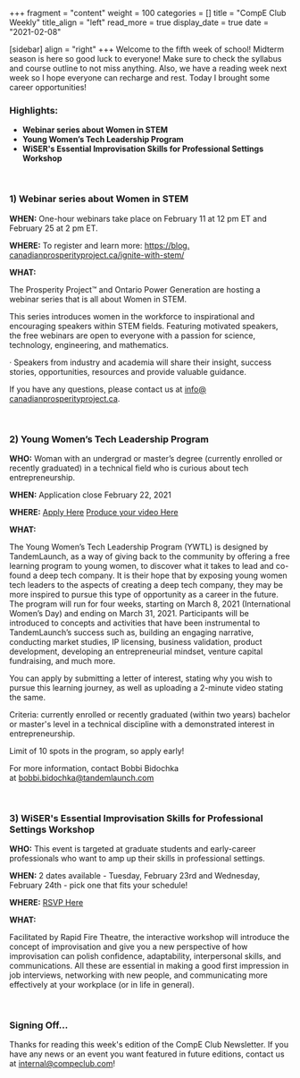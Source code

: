 +++
fragment = "content"
weight = 100
categories = []
title = "CompE Club Weekly"
title_align = "left"
read_more = true
display_date = true
date = "2021-02-08"

[sidebar]
align = "right"
+++
Welcome to the fifth week of school! Midterm season is here so good luck to everyone! Make sure to check the syllabus and course outline to not miss anything. Also, we have a reading week next week so I hope everyone can recharge and rest. Today I brought some career opportunities!
<br/>

### Highlights:

* **Webinar series about Women in STEM**
* **Young Women’s Tech Leadership Program**
* **WiSER's Essential Improvisation Skills for Professional Settings Workshop**

<br/>

### 1) Webinar series about **Women in STEM**


**WHEN:**  One-hour webinars take place on February 11 at 12 pm ET and February 25 at 2 pm ET.


**WHERE:** To register and learn more: [https://blog.​canadianprosperityproject.ca/​ignite-with-stem/](https://blog.canadianprosperityproject.ca/ignite-with-stem/)


**WHAT:** 

The Prosperity Project™ and Ontario Power Generation are hosting a webinar series that is all about Women in STEM.

This series introduces women in the workforce to inspirational and encouraging speakers within STEM fields. Featuring motivated speakers, the free webinars are open to everyone with a passion for science, technology, engineering, and mathematics.

· Speakers from industry and academia will share their insight, success stories, opportunities, resources and provide valuable guidance.

If you have any questions, please contact us at [info@​canadianprosperityproject.ca](mailto:info@canadianprosperityproject.ca).
<br/>

<br/>

### 2)  Young Women’s Tech Leadership Program

**WHO:** Woman with an undergrad or master’s degree (currently enrolled or recently graduated) in a technical field who is curious about tech entrepreneurship.

**WHEN:**  Application close February 22, 2021


**WHERE:** [Apply Here](http://tandemlaunch-8609124.hs-sites.com/young-womens-tech-leadership-program) [Produce your video Here](https://www.sparkhire.com/job/57fad029-f952-453c-951f-54b819fbf486)


**WHAT:**

The Young Women’s Tech Leadership Program (YWTL) is designed by TandemLaunch, as a way of giving back to the community by offering a free learning program to young women, to discover what it takes to lead and co-found a deep tech company. It is their hope that by exposing young women tech leaders to the aspects of creating a deep tech company, they may be more inspired to pursue this type of opportunity as a career in the future. The program will run for four weeks, starting on March 8, 2021 (International Women’s Day) and ending on March 31, 2021. Participants will be introduced to concepts and activities that have been instrumental to TandemLaunch’s success such as, building an engaging narrative, conducting market studies, IP licensing, business validation, product development, developing an entrepreneurial mindset, venture capital fundraising, and much more.

You can apply by submitting a letter of interest, stating why you wish to pursue this learning journey, as well as uploading a 2-minute video stating the same.

Criteria: currently enrolled or recently graduated (within two years) bachelor or master's level in a technical discipline with a demonstrated interest in entrepreneurship.

Limit of 10 spots in the program, so apply early!

For more information, contact Bobbi Bidochka at [bobbi.bidochka@tandemlaunch.​com](mailto:bobbi.bidochka@tandemlaunch.com)
<br/>

<br/>

### 3)  **WiSER's Essential Improvisation Skills for Professional Settings Workshop**

**WHO:** This event is targeted at graduate students and early-career professionals who want to amp up their skills in professional settings.

**WHEN:**  2 dates available - Tuesday, February 23rd and Wednesday, February 24th - pick one that fits your schedule!

**WHERE:** [RSVP Here](https://wiserimprov.eventbrite.ca/)

**WHAT:** 

Facilitated by Rapid Fire Theatre, the interactive workshop will introduce the concept of improvisation and give you a new perspective of how improvisation can polish confidence, adaptability, interpersonal skills, and communications. All these are essential in making a good first impression in job interviews, networking with new people, and communicating more effectively at your workplace (or in life in general). 
<br/>

<br/>

### Signing Off...

Thanks for reading this week's edition of the CompE Club Newsletter.  If you have any news or an event you want featured in future editions, contact us at [internal@compeclub.com](mailto:internal@compeclub.com)!